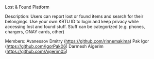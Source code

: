 Lost & Found Platform

Description: Users can report lost or found items and search for their belongings.
Use your own KBTU ID to login and keep privacy while accessing lost and found stuff. Stuff can be categorized (e.g. phones, chargers, ONAY cards, other)

Members:
Avanessov Dmitry (https://github.com/rinnemakima)
Pak Igor (https://github.com/IgorPak06)
Darmesh Aigerim (https://github.com/Aigerim05)